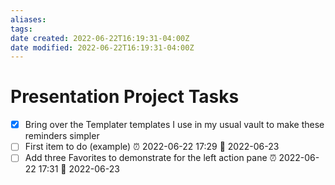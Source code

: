 ```yaml
---
aliases: 
tags: 
date created: 2022-06-22T16:19:31-04:00Z
date modified: 2022-06-22T16:19:31-04:00Z
---
```


# Presentation Project Tasks

- [x] Bring over the Templater templates I use in my usual vault to make these reminders simpler 
- [ ] First item to do (example) ⏰ 2022-06-22 17:29 📅 2022-06-23
- [ ] Add three Favorites to demonstrate for the left action pane ⏰ 2022-06-22 17:31 📅 2022-06-23